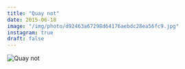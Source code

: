 ```yaml
---
title: "Quay not"
date: 2015-06-18
image: "/img/photo/d92463a67298d64176aebdc28ea56fc9.jpg"
instagram: true
draft: false
---
```


![Quay not](/img/photo/d92463a67298d64176aebdc28ea56fc9.jpg)
